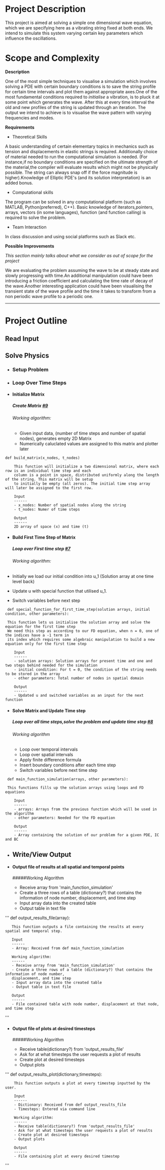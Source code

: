 # Project Description 

This project is aimed at solving a simple one dimensional wave equation, which we are specifying here as a vibrating string fixed at both ends. We intend to simulate this system varying certain key parameters which influence the oscillations. 

# Scope and Complexity

**Description**

One of the most simple techniques to visualise a simulation which involves solving a PDE  with certain boundary conditions is
to save the string profile for certain time intervals and plot them against appropriate axes.One of the most fundamental 
conditions required to *initialise* a vibration, is to pluck it at some point which generates the wave. After this at every
time interval the old and new profiles of the string is updated through an iteration. The output we intend to achieve is to
visualise the wave pattern with varying frequencies and modes. 

**Requirements**

* Theoretical Skills 

A basic understanding of certain elementary topics in mechanics such as tension and displacements in elastic strings is
required. Additionally choice of material needed to run the computational simulation is needed. (For instance,if no boundary
conditions are specified on the ultimate strength of the material,the compiler will evaluate results which might not be
physically possible. The string can always snap off if the force magnitude is higher).Knowledge of Elliptic PDE's (and its 
solution interpretation) is an added bonus. 

* Computational skills

The program can be solved in any computational platform (such as MATLAB, Python(preferred), C++). Basic knowledge of 
iterators,pointers, arrays, vectors (in some languages), function (and function calling) is required to solve the problem.

* Team Interaction 

In class discussion and using social platforms such as Slack etc. 

**Possible Improvements**

*This section mainly talks about what we consider as out of scope for the project*

We are evaluating the problem assuming the wave to be at steady state and slowly progressing with time.An additional
manipulation could have been introducing a friction coefficient and calculating the time rate of decay of the wave.Another
interesting application could have been visualising the transient state of the wave profile and the time it takes to 
transform from a non periodic wave profile to a periodic one. 

------
# Project Outline 

## Read Input

## Solve Physics 

- ### Setup Problem

- ### Loop Over Time Steps 

- #### Initialize Matrix

  ##### Create Matrix [#9](https://github.com/auddya/springProject2018String/issues/9)

  ###### Working algorithm:
  
  - Given input data, (number of time steps and number of spatial nodes), generates empty 2D Matrix
  - Numerically caluclated values are assigned to this matrix and plotter later
```
def build_matrix(x_nodes, t_nodes)
	
	This function will initialize a two dimensional matrix, where each row is an individual time step and each
	column is a point in space, distributed uniformly along the length of the string. This matrix will be setup 
	to initially be empty (all zeros). The initial time step array will later be assigned to the first row.

	Input
	------
	- x_nodes: Number of spatial nodes along the string
	- t_nodes: Numer of time steps

	Output
	------
	2D array of space (x) and time (t)

```
      
- #### Build First Time Step of Matrix
  
  ##### Loop over First time step [#7](https://github.com/auddya/springProject2018String/issues/7)
         
  ###### Working algorithm:
  
 - Initially we load our initial condition into u_1 (Solution array at one time level back)
 - Update u with special function that utilised u_1.
 - Switch variables before next step

```
 def special_function_for_first_time_step(solution arrays, initial condition, other parameters):

 This function lets us initialise the solution array and solve the equation for the first time step
 We need this step as according to our FD equation, when n = 0, one of the indices have a -1 term in 
 its index which requires some algebraic manipulation to build a new equation only for the first time step

	Input
	------ 
	- solution arrays: Solution arrays for present time and one and two steps behind needed for the simulation
	- initial condition: For t = 0, the condition of the string needs to be stored in the array
	- other parameters: Total number of nodes in spatial domain

	Output
	------
	- Updated u and switched variables as an input for the next function

```
- #### Solve Matrix and Update Time step

  ##### Loop over all time steps,solve the problem and update time step [#8](https://github.com/auddya/springProject2018String/issues/8)
	
  ###### Working algorithm
  
  - Loop over temporal intervals
  - Loop over spatial intervals
  - Apply finite difference formula
  - Insert boundary conditions after each time step
  - Switch variables before next time step

```
 def main_function_simulation(arrays, other parameters):
	
 This functions fills up the solution arrays using loops and FD equations

	Input
	------
	- arrays: Arrays from the previous function which will be used in the algorithm
	- other parameters: Needed for the FD equation
	
	Output
	------
	- Array containing the solution of our problem for a given PDE, IC and BC

```

- ## Write/View Output
- #### Output file of results at all spatial and temporal points
    
    #####Working Algorithm

    - Receive array from 'main_function_simulation'
    - Create a three rows of a table (dictionary?) that contains the information of node number, displacement, and time step
    - Input array data into the created table
    - Output table in text file


'''
def output_results_file(array):

       This function outputs a file containing the results at every spatial and temporal step.

       Input
       ------
       - Array: Received from def main_function_simulation

       Working algorithm:
       ------
       - Receive array from 'main_function_simulation'
       - Create a three rows of a table (dictionary?) that contains the information of node number, 
       displacement, and time step
       - Input array data into the created table
       - Output table in text file

       Output
       ------
       - File contained table with node number, displacement at that node, and time step
'''

- #### Output file of plots at desired timesteps


    #####Working Algorithm

    - Receive table(dictionary?) from 'output_results_file'
    - Ask for at what timesteps the user requests a plot of results
    - Create plot at desired timesteps
    - Output plots


'''
def output_results_plot(dictionary,timesteps):

        This function outputs a plot at every timestep inputted by the user.

        Input
        ------
        - Dictionary: Received from def output_results_file
        - Timesteps: Entered via command line

        Working algorithm:
        ------
        - Receive table(dictionary?) from 'output_results_file'
        - Ask for at what timesteps the user requests a plot of results
        - Create plot at desired timesteps
        - Output plots

        Output
        ------
        - File containing plot at every desired timestep
'''




